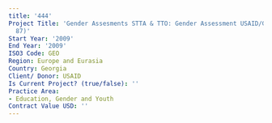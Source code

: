 ```yaml
---
title: '444'
Project Title: 'Gender Assesments STTA & TTO: Gender Assessment USAID/Georgia:  (TDY
  87)'
Start Year: '2009'
End Year: '2009'
ISO3 Code: GEO
Region: Europe and Eurasia
Country: Georgia
Client/ Donor: USAID
Is Current Project? (true/false): ''
Practice Area:
- Education, Gender and Youth
Contract Value USD: ''
---
```


